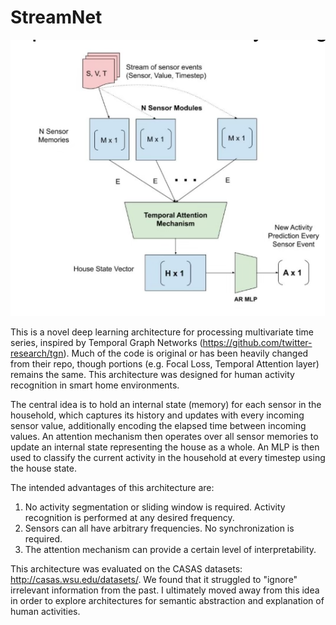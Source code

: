 # StreamNet

![Model Architecture](https://github.com/rvivek3/StreamNet/blob/master/streamnet.png)

This is a novel deep learning architecture for processing multivariate time series, inspired by Temporal Graph Networks (https://github.com/twitter-research/tgn). Much of the code is original or has been heavily changed from their repo, though portions (e.g. Focal Loss, Temporal Attention layer) remains the same. This architecture was designed for human activity recognition in smart home environments.

The central idea is to hold an internal state (memory) for each sensor in the household, which captures its history and updates with every incoming sensor value, additionally encoding the elapsed time between incoming values. An attention mechanism then operates over all sensor memories to update an internal state representing the house as a whole. An MLP is then used to classify the current activity in the household at every timestep using the house state.

The intended advantages of this architecture are:

1. No activity segmentation or sliding window is required. Activity recognition is performed at any desired frequency.
2. Sensors can all have arbitrary frequencies. No synchronization is required.
3. The attention mechanism can provide a certain level of interpretability.

This architecture was evaluated on the CASAS datasets: http://casas.wsu.edu/datasets/. We found that it struggled to "ignore" irrelevant information from the past. I ultimately moved away from this idea in order to explore architectures for semantic abstraction and explanation of human activities.
